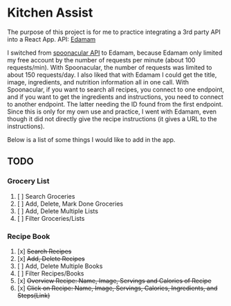 # Kitchen Assist

The purpose of this project is for me to practice integrating a 3rd party API into a React App.
API: [Edamam](https://developer.edamam.com/)

I switched from [spoonacular API](https://spoonacular.com/) to Edamam, because Edamam only limited my free account by the number of requests per minute (about 100 requests/min). With Spoonacular, the number of requests was limited to about 150 requests/day. I also liked that with Edamam I could get the title, image, ingredients, and nutrition information all in one call. With Spoonacular, if you want to search all recipes, you connect to one endpoint, and if you want to get the ingredients and instructions, you need to connect to another endpoint. The latter needing the ID found from the first endpoint. Since this is only for my own use and practice, I went with Edamam, even though it did not directly give the recipe instructions (it gives a URL to the instructions).

Below is a list of some things I would like to add in the app.

## TODO

### Grocery List

1. [ ] Search Groceries
2. [ ] Add, Delete, Mark Done Groceries
3. [ ] Add, Delete Multiple Lists
4. [ ] Filter Groceries/Lists

### Recipe Book

1. [x] ~~Search Recipes~~
2. [x] ~~Add, Delete Recipes~~
3. [ ] Add, Delete Multiple Books
4. [ ] Filter Recipes/Books
5. [x] ~~Overview Recipe: Name, Image, Servings and Calories of Recipe~~
6. [x] ~~Click on Recipe: Name, Image, Servings, Calories, Ingredients, and Steps(Link)~~
